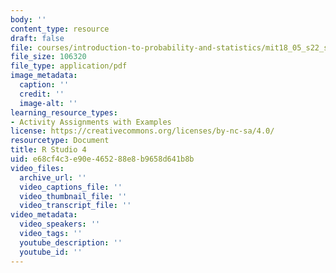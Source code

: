 ```yaml
---
body: ''
content_type: resource
draft: false
file: courses/introduction-to-probability-and-statistics/mit18_05_s22_studio4-instructions.pdf
file_size: 106320
file_type: application/pdf
image_metadata:
  caption: ''
  credit: ''
  image-alt: ''
learning_resource_types:
- Activity Assignments with Examples
license: https://creativecommons.org/licenses/by-nc-sa/4.0/
resourcetype: Document
title: R Studio 4
uid: e68cf4c3-e90e-4652-88e8-b9658d641b8b
video_files:
  archive_url: ''
  video_captions_file: ''
  video_thumbnail_file: ''
  video_transcript_file: ''
video_metadata:
  video_speakers: ''
  video_tags: ''
  youtube_description: ''
  youtube_id: ''
---
```

